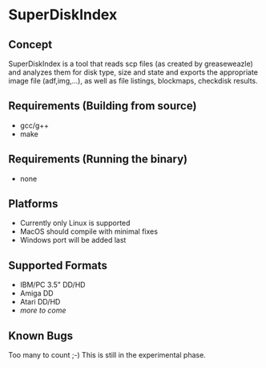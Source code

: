 SuperDiskIndex
==============

Concept
-------

SuperDiskIndex is a tool that reads scp files (as created by greaseweazle) and
analyzes them for disk type, size and state and exports the appropriate image
file (adf,img,...), as well as file listings, blockmaps, checkdisk results.

Requirements (Building from source)
-----------------------------------
*  gcc/g++
*  make

Requirements (Running the binary)
---------------------------------
* none

Platforms
---------
* Currently only Linux is supported
* MacOS should compile with minimal fixes
* Windows port will be added last

Supported Formats
-----------------
* IBM/PC 3.5" DD/HD
* Amiga DD
* Atari DD/HD
* *more to come*

Known Bugs
----------

Too many to count ;-) This is still in the experimental phase.

